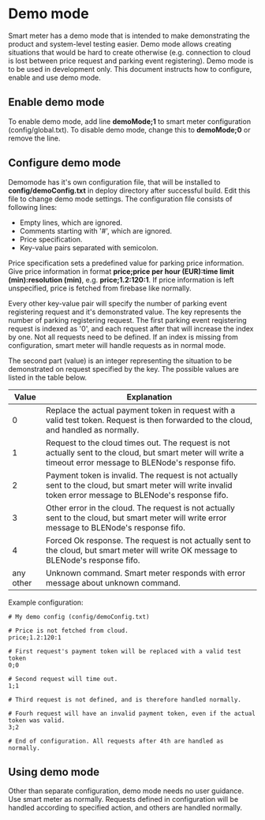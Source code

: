 # Demo mode

Smart meter has a demo mode that is intended to make demonstrating the product and system-level testing easier. 
Demo mode allows creating situations that would be hard to create otherwise (e.g. connection to cloud is lost between 
price request and parking event registering). Demo mode is to be used in development only.
This document instructs how to configure, enable and use demo mode.

## Enable demo mode

To enable demo mode, add line **demoMode;1** to smart meter configuration (config/global.txt). To disable demo mode, 
change this to **demoMode;0** or remove the line.

## Configure demo mode

Demomode has it's own configuration file, that will be installed to **config/demoConfig.txt** in deploy directory after 
successful build. Edit this file to change demo mode settings. The configuration file consists of following lines:

- Empty lines, which are ignored.
- Comments starting with '#', which are ignored.
- Price specification.
- Key-value pairs separated with semicolon.

Price specification sets a predefined value for parking price information. Give price information in format **price;price per hour (EUR):time limit (min):resolution (min)**,
e.g. **price;1.2:120:1**. If price information is left unspecified, price is fetched from firebase like normally.

Every other key-value pair will specify the number of parking event registering request and it's demonstrated value. The key
represents the number of parking registering request. The first parking event reqistering request is indexed as '0', 
and each request after that will increase the index by one. Not all requests need to be defined. 
If an index is missing from configuration, smart meter will handle requests as in normal mode.

The second part (value) is an integer representing the situation to be demonstrated on request specified by the key.
The possible values are listed in the table below.

Value | Explanation
---|---
0 | Replace the actual payment token in request with a valid test token. Request is then forwarded to the cloud, and handled as normally.
1 | Request to the cloud times out. The request is not actually sent to the cloud, but smart meter will write a timeout error message to BLENode's response fifo.
2 | Payment token is invalid. The request is not actually sent to the cloud, but smart meter will write invalid token error message to BLENode's response fifo.
3 | Other error in the cloud. The request is not actually sent to the cloud, but smart meter will write error message to BLENode's response fifo.
4 | Forced Ok response. The request is not actually sent to the cloud, but smart meter will write OK message to BLENode's response fifo.
any other | Unknown command. Smart meter responds with error message about unknown command.

Example configuration:
```
# My demo config (config/demoConfig.txt)

# Price is not fetched from cloud.
price;1.2:120:1

# First request's payment token will be replaced with a valid test token
0;0

# Second request will time out.
1;1

# Third request is not defined, and is therefore handled normally.

# Fourh request will have an invalid payment token, even if the actual token was valid.
3;2

# End of configuration. All requests after 4th are handled as normally.
```

## Using demo mode

Other than separate configuration, demo mode needs no user guidance. Use smart meter as normally. Requests defined in 
configuration will be handled according to specified action, and others are handled normally.

